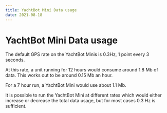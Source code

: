 ```yaml
---
title: YachtBot Mini Data usage
date: 2021-08-18
---
```


# YachtBot Mini Data usage

The default GPS rate on the YachtBot Minis is 0.3Hz, 1 point every 3 seconds.

At this rate, a unit running for 12 hours would consume around 1.8 Mb of data. This works out to be around 0.15 Mb an hour.

For a 7 hour run, a YachtBot Mini would use about 1.1 Mb.

It is possible to run the YachtBot Mini at different rates which would either increase or decrease the total data usage, but for most cases 0.3 Hz is sufficient.
